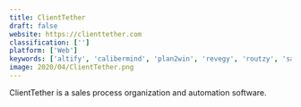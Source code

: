 ```yaml
---
title: ClientTether
draft: false 
website: https://clienttether.com
classification: ['']
platform: ['Web']
keywords: ['altify', 'calibermind', 'plan2win', 'revegy', 'routzy', 'salesin', 'salesvue']
image: 2020/04/ClientTether.png
---
```

ClientTether is a sales process organization and automation software.